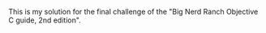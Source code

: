 This is my solution for the final challenge of the 
"Big Nerd Ranch Objective C guide, 2nd edition".
